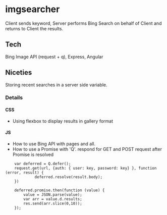 # imgsearcher

Client sends keyword, Server performs Bing Search on behalf of Client and returns to Client the results.

## Tech

Bing Image API (request + q), Express, Angular

## Niceties
Storing recent searches in a server side variable.

### Details
#### CSS
 - Using flexbox to display results in gallery format
#### JS
 - How to use Bing API with pages and all.
 - How to use a Promise with 'Q'. respond for GET and POST request after Promise is resolved
 
```
	var deferred = Q.defer();
    request.get(url, {auth: { user: key, password: key} }, function (error, result) {
		     deferred.resolve(result.body);
    })
    
  	deferred.promise.then(function (value) {
  		value = JSON.parse(value);
  		var arr = value.d.results;
  		res.send(arr.slice(0,10));
  	});
```
